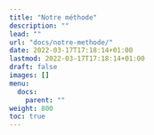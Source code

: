 ```yaml
---
title: "Notre méthode"
description: ""
lead: ""
url: "docs/notre-methode/"
date: 2022-03-17T17:18:14+01:00
lastmod: 2022-03-17T17:18:14+01:00
draft: false
images: []
menu:
  docs:
    parent: ""
weight: 800
toc: true
---
```

